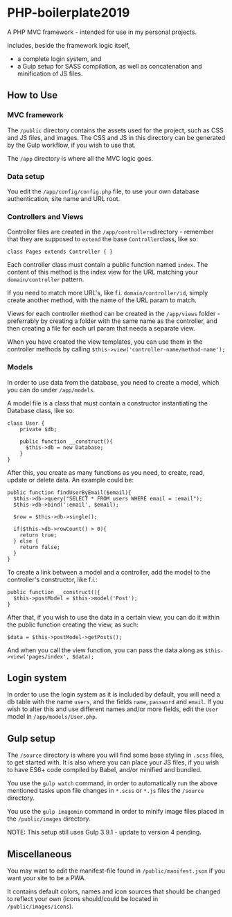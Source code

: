 # PHP-boilerplate2019
A PHP MVC framework - intended for use in my personal projects.

Includes, beside the framework logic itself,
* a complete login system, and
* a Gulp setup for SASS compilation, as well as concatenation and minification of JS files.

## How to Use

### MVC framework

The `/public` directory contains the assets used for the project, such as CSS and JS files, and images. The CSS and JS in this directory can be generated by the Gulp workflow, if you wish to use that.

The `/app` directory is where all the MVC logic goes.

### Data setup
You edit the `/app/config/config.php` file, to use your own database authentication, site name and URL root.

### Controllers and Views
Controller files are created in the `/app/controllers`directory - remember that they are supposed to `extend` the base `Controller`class, like so:

```
class Pages extends Controller { }
```

Each controller class must contain a public function named `index`. The content of this method is the index view for the URL matching your `domain/controller` pattern.

If you need to match more URL's, like f.i. `domain/controller/id`, simply create another method, with the name of the URL param to match.

Views for each controller method can be created in the `/app/views` folder - preferrably by creating a folder with the same name as the controller, and then creating a file for each url param that needs a separate view.

When you have created the view templates, you can use them in the controller methods by calling `$this->view('controller-name/method-name');`

### Models

In order to use data from the database, you need to create a model, which you can do under `/app/models`.

A model file is a class that must contain a constructor instantiating the Database class, like so:

```
class User {
    private $db;

    public function __construct(){
      $this->db = new Database;
    }
}
```

After this, you create as many functions as you need, to create, read, update or delete data. An example could be:

```
public function findUserByEmail($email){
  $this->db->query("SELECT * FROM users WHERE email = :email");
  $this->db->bind(':email', $email);

  $row = $this->db->single();

  if($this->db->rowCount() > 0){
    return true;
  } else {
    return false;
  }
}
```

To create a link between a model and a controller, add the model to the controller's constructor, like f.i.:

```
public function __construct(){
  $this->postModel = $this->model('Post');
}
```

After that, if you wish to use the data in a certain view, you can do it within the public function creating the view, as such:

```
$data = $this->postModel->getPosts();
```

And when you call the view function, you can pass the data along as `$this->view('pages/index', $data);`

## Login system

In order to use the login system as it is included by default, you will need a db table with the name `users`, and the fields `name`, `password` and `email`. If you wish to alter this and use different names and/or more fields, edit the `User` model in `/app/models/User.php`.

## Gulp setup

The `/source` directory is where you will find some base styling in `.scss` files, to get started with. It is also where you can place your JS files, if you wish to have ES6+ code compiled by Babel, and/or minified and bundled.

You use the `gulp watch` command, in order to automatically run the above mentioned tasks upon file changes in `*.scss` or `*.js` files the `/source` directory.

You use the `gulp imagemin` command in order to minify image files placed in the `/public/images` directory.

NOTE: This setup still uses Gulp 3.9.1 - update to version 4 pending.

## Miscellaneous

You may want to edit the manifest-file found in `/public/manifest.json` if you want your site to be a PWA.

It contains default colors, names and icon sources that should be changed to reflect your own (icons should/could be located in `/public/images/icons`).

